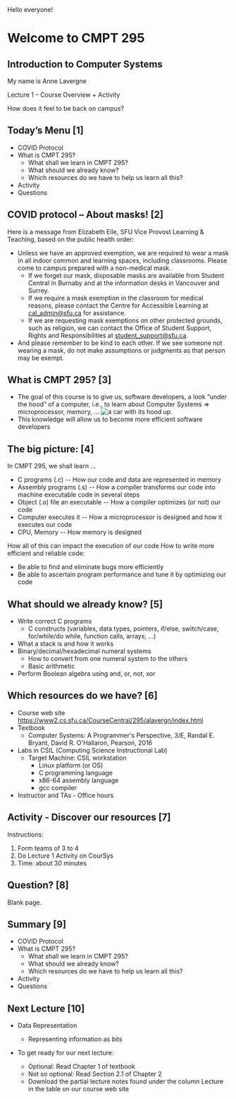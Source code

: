 <aside>Hello everyone!</aside>

# Welcome to CMPT 295
## Introduction to Computer Systems

My name is Anne Lavergne

Lecture 1 – Course Overview + Activity

<aside>How does it feel to be back on campus?</aside>

## Today’s Menu [1]

* COVID Protocol
* What is CMPT 295?
  * What shall we learn in CMPT 295?
  * What should we already know?
  * Which resources do we have to help us learn all this?
* Activity
* Questions

## COVID protocol – About masks! [2]
Here is a message from Elizabeth Elle, SFU Vice Provost Learning & Teaching, based on the public health order:

* Unless we have an approved exemption, we are required to wear a mask in all indoor common and learning spaces, including classrooms. Please come to campus prepared with a non-medical mask.
  * If we forget our mask, disposable masks are available from Student Central in Burnaby and at the information desks in Vancouver and Surrey.
  * If we require a mask exemption in the classroom for medical reasons, please contact the Centre for Accessible Learning at cal_admin@sfu.ca for assistance.
  * If we are requesting mask exemptions on other protected grounds, such as religion, we can contact the Office of Student Support, Rights and Responsibilities at student_support@sfu.ca.
* And please remember to be kind to each other. If we see someone not wearing a mask, do not make assumptions or judgments as that person may be exempt.

## What is CMPT 295? [3]

* The goal of this course is to give us, software developers, a look “under the hood” of a computer, i.e., to learn about Computer Systems => microprocessor, memory, … <img src="" alt="a car with its hood up.">
* This knowledge will allow us to become more efficient software developers

## The big picture: [4]

In CMPT 295, we shall learn …

* C programs (.c) -- How our code and data are represented in memory
* Assembly programs (.s) -- How a compiler transforms our code into machine executable code in several steps
* Object (.o) file an executable -- How a compiler optimizes (or not) our code
* Computer executes it -- How a microprocessor is designed and how it executes our code
* CPU, Memory -- How memory is designed

How all of this can impact the execution of our code How to write more efficient and reliable code:
* Be able to find and eliminate bugs
more efficiently
* Be able to ascertain program performance and tune it by optimizing our code

## What should we already know? [5]

* Write correct C programs
  * C constructs (variables, data types, pointers, if/else, switch/case, for/while/do while, function calls, arrays, …)
* What a stack is and how it works
* Binary/decimal/hexadecimal numeral systems
  * How to convert from one numeral system to the others
  * Basic arithmetic
* Perform Boolean algebra using and, or, not, xor

## Which resources do we have? [6]

* Course web site
https://www2.cs.sfu.ca/CourseCentral/295/alavergn/index.html
* Textbook
  * Computer Systems: A Programmer's Perspective, 3/E, Randal E. Bryant, David R. O'Hallaron, Pearson, 2016
* Labs in CSIL (Computing Science Instructional Lab)
  * Target Machine: CSIL workstation
    * Linux platform (or OS)
    * C programming language
    * x86-64 assembly language
    * gcc compiler
* Instructor and TAs - Office hours

## Activity - Discover our resources [7]

Instructions:
1. Form teams of 3 to 4
2. Do Lecture 1 Activity on CourSys
3. Time: about 30 minutes

## Question? [8]

Blank page.

## Summary [9]

* COVID Protocol
* What is CMPT 295?
  * What shall we learn in CMPT 295?
  * What should we already know?
  * Which resources do we have to help us learn all this?
* Activity
* Questions

## Next Lecture [10]

* Data Representation
  * Representing information as bits

* To get ready for our next lecture:
  * Optional: Read Chapter 1 of textbook
  * Not so optional: Read Section 2.1 of Chapter 2
  * Download the partial lecture notes found under the  column Lecture in the table on our course web site

